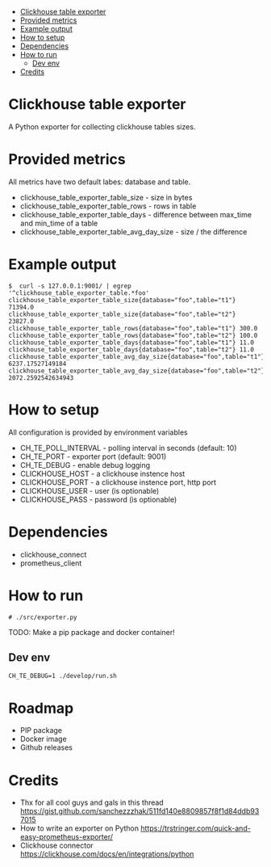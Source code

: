 <!-- TOC -->

- [Clickhouse table exporter](#clickhouse-table-exporter)
- [Provided metrics](#provided-metrics)
- [Example output](#example-output)
- [How to setup](#how-to-setup)
- [Dependencies](#dependencies)
- [How to run](#how-to-run)
    - [Dev env](#dev-env)
- [Credits](#credits)

<!-- /TOC -->

# Clickhouse table exporter
A Python exporter for collecting clickhouse tables sizes.

# Provided metrics

All metrics have two default labes: database and table.

- clickhouse_table_exporter_table_size - size in bytes
- clickhouse_table_exporter_table_rows - rows in table
- clickhouse_table_exporter_table_days - difference between max_time and min_time of a table
- clickhouse_table_exporter_table_avg_day_size - size / the difference

# Example output
```
$  curl -s 127.0.0.1:9001/ | egrep '^clickhouse_table_exporter_table.*foo'
clickhouse_table_exporter_table_size{database="foo",table="t1"} 71394.0
clickhouse_table_exporter_table_size{database="foo",table="t2"} 23827.0
clickhouse_table_exporter_table_rows{database="foo",table="t1"} 300.0
clickhouse_table_exporter_table_rows{database="foo",table="t2"} 100.0
clickhouse_table_exporter_table_days{database="foo",table="t1"} 11.0
clickhouse_table_exporter_table_days{database="foo",table="t2"} 11.0
clickhouse_table_exporter_table_avg_day_size{database="foo",table="t1"} 6237.17527149184
clickhouse_table_exporter_table_avg_day_size{database="foo",table="t2"} 2072.2592542634943
```

# How to setup
All configuration is provided by environment variables

- CH_TE_POLL_INTERVAL - polling interval in seconds (default: 10)
- CH_TE_PORT - exporter port (default: 9001)
- CH_TE_DEBUG - enable debug logging
- CLICKHOUSE_HOST - a clickhouse instence host  
- CLICKHOUSE_PORT - a clickhouse instence port, http port
- CLICKHOUSE_USER - user (is optionable)
- CLICKHOUSE_PASS - password (is optionable)

# Dependencies
- clickhouse_connect
- prometheus_client

# How to run
```
# ./src/exporter.py
```
TODO: Make a pip package and docker container!

## Dev env 
```
CH_TE_DEBUG=1 ./develop/run.sh
```

# Roadmap
- PIP package
- Docker image
- Github releases

# Credits
- Thx for all cool guys and gals in this thread https://gist.github.com/sanchezzzhak/511fd140e8809857f8f1d84ddb937015
- How to write an exporter on Python https://trstringer.com/quick-and-easy-prometheus-exporter/
- Clickhouse connector https://clickhouse.com/docs/en/integrations/python
